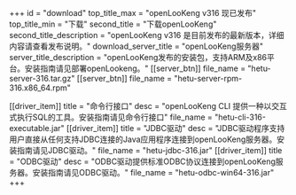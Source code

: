 +++
id = "download"
top_title_max = "openLooKeng v316 现已发布"
top_title_min = "下载"
second_title = "下载openLooKeng"
second_title_description = "openLooKeng v316 是目前发布的最新版本，详细内容请查看发布说明。"
download_server_title = "openLooKeng服务器"
server_title_description = "openLooKeng发布的安装包，支持ARM及x86平台。安装指南请见部署openLookeng。"
[[server_btn]]
    file_name = "hetu-server-316.tar.gz"
[[server_btn]]
    file_name = "hetu-server-rpm-316.x86_64.rpm"

[[driver_item]]
    title = "命令行接口"
    desc = "openLooKeng CLI 提供一种以交互式执行SQL的工具。安装指南请见命令行接口"
    file_name = "hetu-cli-316-executable.jar"
[[driver_item]]
    title = "JDBC驱动"
    desc = "JDBC驱动程序支持用户直接从任何支持JDBC连接的Java应用程序连接到openLooKeng服务器。安装指南请见JDBC驱动。"
    file_name = "hetu-jdbc-316.jar"
[[driver_item]]
    title = "ODBC驱动"
    desc = "ODBC驱动提供标准ODBC协议连接到openLooKeng服务器。安装指南请见ODBC驱动。"
    file_name = "hetu-odbc-win64-316.jar"
+++